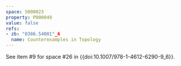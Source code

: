 ```yaml
---
space: S000023
property: P000049
value: false
refs:
- zb: "0386.54001"_6
  name: Counterexamples in Topology
---
```


See item #9 for space #26 in {{doi:10.1007/978-1-4612-6290-9_6}}.
